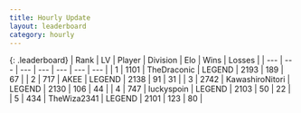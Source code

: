 ```yaml
---
title: Hourly Update
layout: leaderboard
category: hourly
---
```


{: .leaderboard}
| Rank | LV | Player | Division | Elo | Wins | Losses |
| --- | --- | --- | --- | --- | --- | --- |
| <span data-change="0">1</span> | 1101 | <span title="ID: 544310">TheDraconic</span> | LEGEND | <span data-change="0">2193</span> | <span data-change="0">189</span> | <span data-change="0">67</span> |
| <span data-change="1">2</span> | 717 | <span title="ID: 455100">AKEE</span> | LEGEND | <span data-change="0">2138</span> | <span data-change="0">91</span> | <span data-change="0">31</span> |
| <span data-change="-1">3</span> | 2742 | <span title="ID: 164871">KawashiroNitori</span> | LEGEND | <span data-change="-16">2130</span> | <span data-change="2">106</span> | <span data-change="2">44</span> |
| <span data-change="0">4</span> | 747 | <span title="ID: 512212">luckyspoin</span> | LEGEND | <span data-change="0">2103</span> | <span data-change="0">50</span> | <span data-change="0">22</span> |
| <span data-change="0">5</span> | 434 | <span title="ID: 178216">TheWiza2341</span> | LEGEND | <span data-change="0">2101</span> | <span data-change="0">123</span> | <span data-change="0">80</span> |
